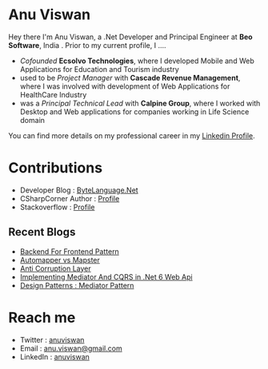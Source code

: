 # Anu Viswan

Hey there I'm Anu Viswan, a .Net Developer and Principal Engineer at **Beo Software**, India .  Prior to my current profile, I ....

* _Cofounded_ **Ecsolvo Technologies**, where I developed Mobile and Web Applications for Education and Tourism industry
* used to be _Project Manager_ with **Cascade Revenue Management**, where I was involved with development of Web Applications for HealthCare Industry
* was a _Principal Technical Lead_ with **Calpine Group**, where I worked with Desktop and Web applications for companies working in Life Science domain

You can find more details on my professional career in my [Linkedin Profile](https://www.linkedin.com/in/anuviswan/). 

# Contributions
* Developer Blog : [ByteLanguage.Net](http://www.bytelanguage.net)
* CSharpCorner Author : [Profile](https://www.c-sharpcorner.com/members/anu.viswan)
* Stackoverflow : [Profile](https://stackoverflow.com/users/7299782/anu-viswan)

## Recent Blogs
<!-- BLOGPOSTS:START -->
- [Backend For Frontend Pattern](https://bytelanguage.net/2021/12/24/backend-for-frontend-pattern/)
- [Automapper vs Mapster](https://bytelanguage.net/2021/12/21/automapper-vs-mapster/)
- [Anti Corruption Layer](https://bytelanguage.net/2021/12/19/anti-corruption-layer/)
- [Implementing Mediator And CQRS in .Net 6 Web Api](https://bytelanguage.net/2021/12/13/implementing-mediator-and-cqrs-in-net-6-web-api/)
- [Design Patterns : Mediator Pattern](https://bytelanguage.net/2021/12/11/design-patterns-mediator-pattern/)
<!-- BLOGPOSTS:END -->

# Reach me
* Twitter : [anuviswan](https://twitter.com/anuviswan)
* Email : anu.viswan@gmail.com
* LinkedIn : [anuviswan](https://www.linkedin.com/in/anuviswan/)


